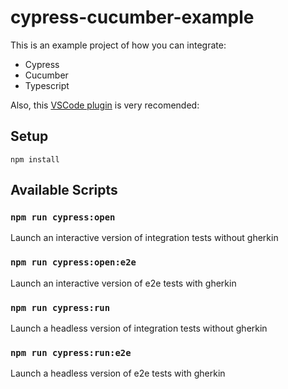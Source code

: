 # cypress-cucumber-example

This is an example project of how you can integrate:

* Cypress
* Cucumber
* Typescript

Also, this [VSCode plugin](https://marketplace.visualstudio.com/items?itemName=alexkrechik.cucumberautocomplete) is very recomended:

## Setup

```
npm install
```

## Available Scripts

### `npm run cypress:open`

Launch an interactive version of integration tests without gherkin

### `npm run cypress:open:e2e`

Launch an interactive version of e2e tests with gherkin

### `npm run cypress:run`

Launch a headless version of integration tests without gherkin

### `npm run cypress:run:e2e`

Launch a headless version of e2e tests with gherkin
